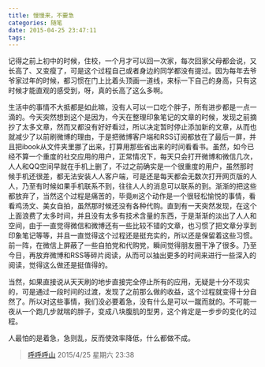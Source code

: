 ```yaml
---
title: 慢慢来，不要急
categories: 随笔
date: 2015-04-25 23:47:11
tags:
---
```


记得之前上初中的时候，住校，一个月才可以回一次家，每次回家父母都会说，又长高了、又变瘦了，可是这个过程自己或者身边的同学都没有提过。因为每年去爷爷家过年的时候，都习惯在门上比着头顶画一道线，来标一下自己的身高，只有这时候才能直观的感受到，呀，真的长高了这么多啊。

生活中的事情不大抵都是如此嘛，没有人可以一口吃个胖子，所有进步都是一点一滴的。今天突然想到这个是因为，今天在整理印象笔记的文章的时候，发现之前摘抄了太多文章，然而又都没有好好看过，所以决定暂时停止添加新的文章，从而也就减少了以前刷微博的理由，于是把微博客户端和RSS订阅都放在了最后一屏，并且把ibook从文件夹里挪了出来，打算用那些省出来的时间看看书。虽然，如今已经不算一个重度的社交应用的用户，正常情况下，每天只会打开微博和微信几次，人人和QQ空间早就在手机上删了，不过之前确实是一个很重度的用户，虽然那时候手机还很差，都无法安装人人客户端，可是还是每天都会无数次打开网页版的人人，乃至有时候如果手机联系不到，往往人人的消息可以联系的到。渐渐的把这些都放弃了，当然这个过程是痛苦的，毕竟`刷`这个动作是一个很轻松愉悦的事情，看看鸡汤文、美女自拍，虽然那时候还没有各种代购。直到有一天突然发现，在这个上面浪费了太多时间，并且没有太多有技术含量的东西，于是渐渐的淡出了人人和空间，由于一直觉得微信和微博还有一些比较不错的文章，也习惯了把文章分享到印象笔记等等，并且一直觉得这个过程还是挺充实的，所以还是保留着这些习惯。前一阵，在微信上屏蔽了一些自拍党和代购党，瞬间觉得朋友圈干净了很多。乃至今日，再放弃微博和RSS等碎片阅读，从而可以抽出更多的时间来进行一些深入的阅读，觉得这么做还是挺值得的。

当然，如果直接说从天天刷的地步直接完全停止所有的应用，无疑是十分不现实的，可是通过一段时间的过渡，发现了之前那么做的收益，这个过程就变得十分自然了。所以对这些事情，我们没必要着急，没有什么是可以一蹴而就的。不可能一夜从一个跑几步就喘的胖子，变成八块腹肌的型男，这个肯定是一步步的变化的过程。

人最怕的是着急，急则乱，反而使效率降低，什么都做不成。

> [呼呼呼山](code4fun.me)
> 2015/4/25 星期六 23:38